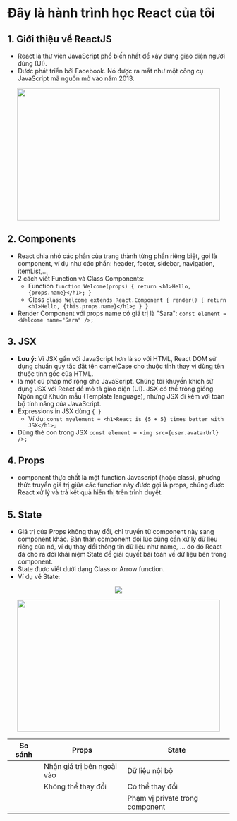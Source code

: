 # Đây là hành trình học React của tôi
## 1. Giới thiệu về ReactJS 
- React là thư viện JavaScript phổ biến nhất để xây dựng giao diện người dùng (UI). 
- Được phát triển bởi Facebook. Nó được ra mắt như một công cụ JavaScript mã nguồn mở vào năm 2013.
<p align="center"> 
  <img width="460" height="300" src="https://upload.wikimedia.org/wikipedia/commons/thumb/a/a7/React-icon.svg/1200px-React-icon.svg.png"
</p>
  
## 2. Components
- React chia nhỏ các phần của trang thành từng phần riêng biệt, gọi là component, ví dụ như các phần: header, footer, sidebar, navigation, itemList,...
- 2 cách viết Function và Class Components:
  - Function `function Welcome(props) {
  return <h1>Hello, {props.name}</h1>;
}`
  - Class `class Welcome extends React.Component {
  render() {
    return <h1>Hello, {this.props.name}</h1>;
  }
}`
- Render Component với props name có giá trị là "Sara": `const element = <Welcome name="Sara" />;`

## 3. JSX
- **Lưu ý:** Vì JSX gần với JavaScript hơn là so với HTML, React DOM sử dụng chuẩn quy tắc đặt tên camelCase cho thuộc tính thay vì dùng tên thuộc tính gốc của HTML.
- là một cú pháp mở rộng cho JavaScript. Chúng tôi khuyến khích sử dụng JSX với React để mô tả giao diện (UI). JSX có thể trông giống Ngôn ngữ Khuôn mẫu (Template language), nhưng JSX đi kèm với toàn bộ tính năng của JavaScript.
- Expressions in JSX dùng `{ }`
  - Ví dụ: `const myelement = <h1>React is {5 + 5} times better with JSX</h1>;`
- Dùng thẻ con trong JSX `const element = <img src={user.avatarUrl} />;`

## 4. Props
- component thực chất là một function Javascript (hoặc class), phương thức truyền giá trị giữa các function này được gọi là props, chúng được React xử lý và trả kết quả hiển thị trên trình duyệt.

## 5. State
- Giá trị của Props không thay đổi, chỉ truyền từ component này sang component khác. Bản thân component đôi lúc cũng cần xử lý dữ liệu riêng của nó, ví dụ thay đổi thông tin dữ liệu như name, ... do đó React đã cho ra đời khái niệm State để giải quyết bài toán về dữ liệu bên trong component.
- State được viết dưới dạng Class or Arrow function.
- Ví dụ về State: 
<p align="center">
  <img  src="https://lh4.googleusercontent.com/ln-vNwlQ9yvNtH5hFiUi7pFxY8YELuGueAoeYxa79580HkT7LHBae6u2RAHxw51oH2qkKoWogo5q8gMRzc71d6I6-7suhZiPayez5RtuDhsYlHS435weXdrZQx4F7WTg12wmYNal" />
</p>
<p align="center">
  <img width="460" height="300" src="https://pbs.twimg.com/media/DzOiXqOX4Ac-1Jx.jpg" />
</p>

| So sánh | Props | State |
|--------------|-------|------|
|  | Nhận giá trị bên ngoài vào| Dữ liệu nội bộ | 
|  | Không thể thay đổi| Có thể thay đổi | 
|  | | Phạm vị private trong component | 
